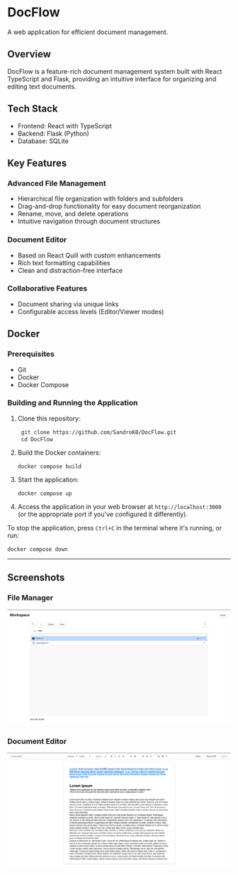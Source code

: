 # DocFlow

A web application for efficient document management.

## Overview

DocFlow is a feature-rich document management system built with React TypeScript and Flask, providing an intuitive interface for organizing and editing text documents.

## Tech Stack

- Frontend: React with TypeScript
- Backend: Flask (Python)
- Database: SQLite

## Key Features

### Advanced File Management

- Hierarchical file organization with folders and subfolders
- Drag-and-drop functionality for easy document reorganization
- Rename, move, and delete operations
- Intuitive navigation through document structures

### Document Editor

- Based on React Quill with custom enhancements
- Rich text formatting capabilities
- Clean and distraction-free interface

### Collaborative Features

- Document sharing via unique links
- Configurable access levels (Editor/Viewer modes)

## Docker

### Prerequisites

- Git
- Docker
- Docker Compose

### Building and Running the Application

1. Clone this repository:

   ```
    git clone https://github.com/SandroK0/DocFlow.git
    cd DocFlow 
   ```

2. Build the Docker containers:

   ```
   docker compose build
   ```

3. Start the application:

   ```
   docker compose up
   ```

4. Access the application in your web browser at `http://localhost:3000` (or the appropriate port if you've configured it differently).

To stop the application, press `Ctrl+C` in the terminal where it's running, or run:

```
docker compose down
```

---

## Screenshots

### File Manager

<img src="./screenshots/FileManager.png" alt="DocFlow File Manager showing hierarchical document organization with drag-and-drop interface" />

### Document Editor

<img src="./screenshots/Editor.png" alt="DocFlow Document Editor featuring rich text formatting tools and collaborative editing" />

